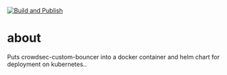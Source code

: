 [![Build and Publish](https://github.com/mwinters-stuff/crowdsec-custom-bouncer/actions/workflows/build.yaml/badge.svg)](https://github.com/mwinters-stuff/crowdsec-custom-bouncer/actions/workflows/build.yaml)

# about

Puts crowdsec-custom-bouncer into a docker container and helm chart for deployment on kubernetes..

